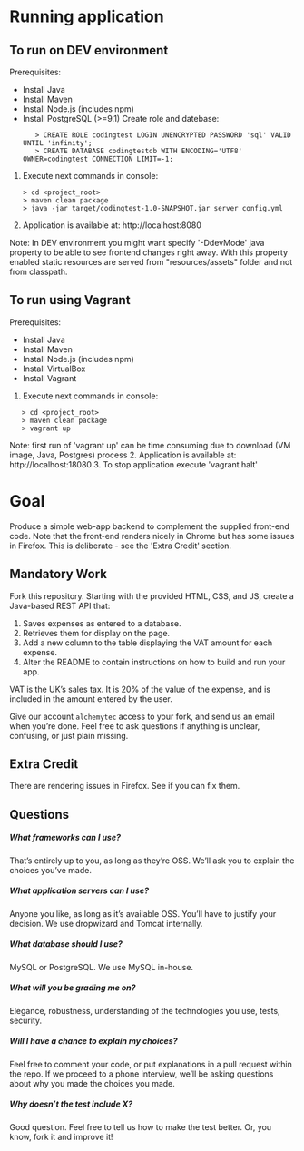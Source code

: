 Running application
===================

To run on DEV environment
------------------
Prerequisites:
   - Install Java
   - Install Maven
   - Install Node.js (includes npm)
   - Install PostgreSQL (>=9.1)
     Create role and datebase:
     ```
        > CREATE ROLE codingtest LOGIN UNENCRYPTED PASSWORD 'sql' VALID UNTIL 'infinity';
        > CREATE DATABASE codingtestdb WITH ENCODING='UTF8' OWNER=codingtest CONNECTION LIMIT=-1;
     ```

1. Execute next commands in console:
   ```
   > cd <project_root>
   > maven clean package
   > java -jar target/codingtest-1.0-SNAPSHOT.jar server config.yml
   ```
2. Application is available at: http://localhost:8080

Note: In DEV environment you might want specify '-DdevMode' java property to be able to see frontend changes
      right away. With this property enabled static resources are served from "resources/assets" folder and not
      from classpath.

To run using Vagrant
--------------------
Prerequisites:
   - Install Java
   - Install Maven
   - Install Node.js (includes npm)
   - Install VirtualBox
   - Install Vagrant

1. Execute next commands in console:
```
   > cd <project_root>
   > maven clean package
   > vagrant up
```
   Note: first run of 'vagrant up' can be time consuming due to download (VM image, Java, Postgres) process
2. Application is available at: http://localhost:18080
3. To stop application execute 'vagrant halt'


Goal
====
Produce a simple web-app backend to complement the supplied front-end code. Note that the front-end renders nicely in Chrome but has some issues in Firefox. This is deliberate - see the 'Extra Credit' section.

Mandatory Work
--------------
Fork this repository. Starting with the provided HTML, CSS, and JS, create a Java-based REST API that:

1. Saves expenses as entered to a database.
2. Retrieves them for display on the page. 
3. Add a new column to the table displaying the VAT amount for each expense.
4. Alter the README to contain instructions on how to build and run your app.

VAT is the UK’s sales tax. It is 20% of the value of the expense, and is included in the amount entered by the user.

Give our account `alchemytec` access to your fork, and send us an email when you’re done. Feel free to ask questions if anything is unclear, confusing, or just plain missing.

Extra Credit
------------
There are rendering issues in Firefox. See if you can fix them.


Questions
---------
##### What frameworks can I use?
That’s entirely up to you, as long as they’re OSS. We’ll ask you to explain the choices you’ve made.

##### What application servers can I use?
Anyone you like, as long as it’s available OSS. You’ll have to justify your decision. We use dropwizard and Tomcat internally. 

##### What database should I use?
MySQL or PostgreSQL. We use MySQL in-house.

##### What will you be grading me on?
Elegance, robustness, understanding of the technologies you use, tests, security. 

##### Will I have a chance to explain my choices?
Feel free to comment your code, or put explanations in a pull request within the repo. If we proceed to a phone interview, we’ll be asking questions about why you made the choices you made. 

##### Why doesn’t the test include X?
Good question. Feel free to tell us how to make the test better. Or, you know, fork it and improve it!
